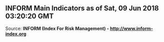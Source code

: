 ## INFORM Main Indicators as of Sat, 09 Jun 2018 03:20:20 GMT

Source: **INFORM (Index For Risk Management) - http://www.inform-index.org**